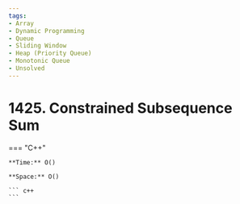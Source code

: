 ```yaml
---
tags:
- Array
- Dynamic Programming
- Queue
- Sliding Window
- Heap (Priority Queue)
- Monotonic Queue
- Unsolved
---
```



# 1425. Constrained Subsequence Sum

=== "C++"

    **Time:** O()

    **Space:** O()

    ``` c++
    ```